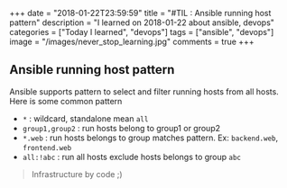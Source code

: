+++
date = "2018-01-22T23:59:59"
title = "#TIL : Ansible running host pattern"
description = "I learned on 2018-01-22 about ansible, devops"
categories = ["Today I learned", "devops"]
tags = ["ansible", "devops"]
image = "/images/never_stop_learning.jpg"
comments = true
+++



## Ansible running host pattern

Ansible supports pattern to select and filter running hosts from all hosts. Here is some common pattern

- `*` : wildcard, standalone mean `all`
- `group1,group2` : run hosts belong to group1 or group2
- `*.web` : run hosts belongs to group matches pattern. Ex: `backend.web`, `frontend.web`
- `all:!abc` : run all hosts exclude hosts belongs to group `abc`

> Infrastructure by code ;)
